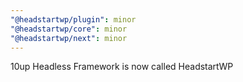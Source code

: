 ```yaml
---
"@headstartwp/plugin": minor
"@headstartwp/core": minor
"@headstartwp/next": minor
---
```


10up Headless Framework is now called HeadstartWP
